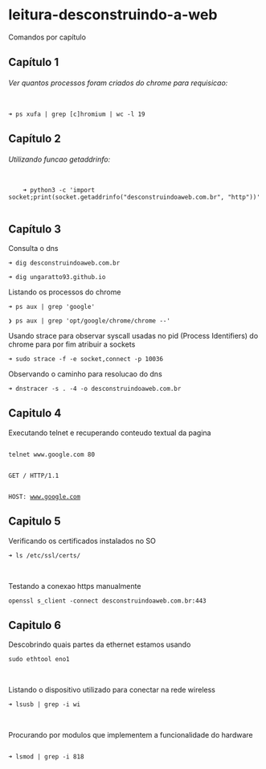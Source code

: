 # leitura-desconstruindo-a-web

Comandos por capítulo

<h2>Capítulo 1</h2>

<h6>Ver quantos processos foram criados do chrome para requisicao:
</h6>
  <code>
➜ ps xufa | grep [c]hromium | wc -l 19
</code>

<h2>Capítulo 2</h2>

<h6>Utilizando funcao getaddrinfo:
</h6>
  <code>
    ➜ python3 -c 'import socket;print(socket.getaddrinfo("desconstruindoaweb.com.br", "http"))'
  </code>

<h2>Capítulo 3</h2>
<p>Consulta o dns</p>
<p>
  <code>➜ dig desconstruindoaweb.com.br</code>
</p>
<p>
  <code>➜ dig ungaratto93.github.io</code>
</p>

<p>Listando os processos do chrome</p>
<p>
  <code>➜ ps aux | grep 'google'</code>
</p>
<p>
  <code>❯ ps aux | grep 'opt/google/chrome/chrome --'</code>
</p

<p>Usando strace para observar syscall usadas no pid (Process Identifiers) do chrome para por fim atribuir a sockets </p>
<p>
  <code>➜ sudo strace -f -e socket,connect -p 10036</code>
</p>

<p>Observando o caminho para resolucao do dns</p>
<p><code>➜ dnstracer -s . -4 -o desconstruindoaweb.com.br</code></p>

<h2>Capitulo 4</h2>
<p>Executando telnet e recuperando conteudo textual da pagina</p>
<p>
  <code>
telnet www.google.com 80
  </code>
  <br>
<code>
GET / HTTP/1.1
  
HOST: www.google.com</code>
</p>

<h2>Capitulo 5</h2>
<p>Verificando os certificados instalados no SO</p>
<p><code>➜ ls /etc/ssl/certs/
</code></p>
<br>
<p>Testando a conexao https manualmente</p>
<p><code>openssl s_client -connect desconstruindoaweb.com.br:443</code></p>

<h2>Capitulo 6</h2>
<p>Descobrindo quais partes da ethernet estamos usando</p>
<p>
  <code>sudo ethtool eno1</code>
</p>
<br>
<p>Listando o dispositivo utilizado para conectar na rede wireless</p>
<p><code>➜ lsusb | grep -i wi</code></p>
<br>
<p>Procurando por modulos que implementem a funcionalidade do hardware</p>
<p>
<code>
➜ lsmod | grep -i 818
</code>
</p>
<br>
